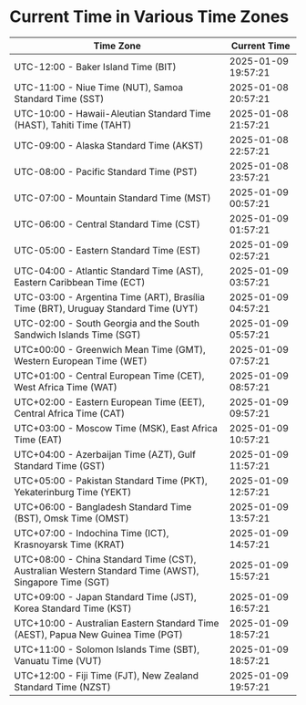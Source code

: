 # Current Time in Various Time Zones

| Time Zone | Current Time |
|-----------|--------------|
| UTC-12:00 - Baker Island Time (BIT) | 2025-01-09 19:57:21 |
| UTC-11:00 - Niue Time (NUT), Samoa Standard Time (SST) | 2025-01-08 20:57:21 |
| UTC-10:00 - Hawaii-Aleutian Standard Time (HAST), Tahiti Time (TAHT) | 2025-01-08 21:57:21 |
| UTC-09:00 - Alaska Standard Time (AKST) | 2025-01-08 22:57:21 |
| UTC-08:00 - Pacific Standard Time (PST) | 2025-01-08 23:57:21 |
| UTC-07:00 - Mountain Standard Time (MST) | 2025-01-09 00:57:21 |
| UTC-06:00 - Central Standard Time (CST) | 2025-01-09 01:57:21 |
| UTC-05:00 - Eastern Standard Time (EST) | 2025-01-09 02:57:21 |
| UTC-04:00 - Atlantic Standard Time (AST), Eastern Caribbean Time (ECT) | 2025-01-09 03:57:21 |
| UTC-03:00 - Argentina Time (ART), Brasília Time (BRT), Uruguay Standard Time (UYT) | 2025-01-09 04:57:21 |
| UTC-02:00 - South Georgia and the South Sandwich Islands Time (SGT) | 2025-01-09 05:57:21 |
| UTC±00:00 - Greenwich Mean Time (GMT), Western European Time (WET) | 2025-01-09 07:57:21 |
| UTC+01:00 - Central European Time (CET), West Africa Time (WAT) | 2025-01-09 08:57:21 |
| UTC+02:00 - Eastern European Time (EET), Central Africa Time (CAT) | 2025-01-09 09:57:21 |
| UTC+03:00 - Moscow Time (MSK), East Africa Time (EAT) | 2025-01-09 10:57:21 |
| UTC+04:00 - Azerbaijan Time (AZT), Gulf Standard Time (GST) | 2025-01-09 11:57:21 |
| UTC+05:00 - Pakistan Standard Time (PKT), Yekaterinburg Time (YEKT) | 2025-01-09 12:57:21 |
| UTC+06:00 - Bangladesh Standard Time (BST), Omsk Time (OMST) | 2025-01-09 13:57:21 |
| UTC+07:00 - Indochina Time (ICT), Krasnoyarsk Time (KRAT) | 2025-01-09 14:57:21 |
| UTC+08:00 - China Standard Time (CST), Australian Western Standard Time (AWST), Singapore Time (SGT) | 2025-01-09 15:57:21 |
| UTC+09:00 - Japan Standard Time (JST), Korea Standard Time (KST) | 2025-01-09 16:57:21 |
| UTC+10:00 - Australian Eastern Standard Time (AEST), Papua New Guinea Time (PGT) | 2025-01-09 18:57:21 |
| UTC+11:00 - Solomon Islands Time (SBT), Vanuatu Time (VUT) | 2025-01-09 18:57:21 |
| UTC+12:00 - Fiji Time (FJT), New Zealand Standard Time (NZST) | 2025-01-09 19:57:21 |
